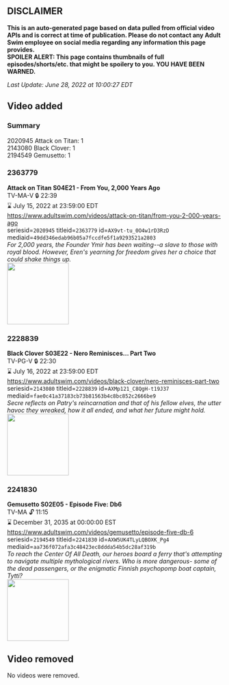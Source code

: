 ## DISCLAIMER
**This is an auto-generated page based on data pulled from official video APIs and is correct at time of publication. Please do not contact any Adult Swim employee on social media regarding any information this page provides.**  
**SPOILER ALERT: This page contains thumbnails of full episodes/shorts/etc. that might be spoilery to you. YOU HAVE BEEN WARNED.**  

_Last Update: June 28, 2022 at 10:00:27 EDT_
## Video added
### Summary
2020945 Attack on Titan: 1  
2143080 Black Clover: 1  
2194549 Gemusetto: 1  
### 2363779
**Attack on Titan S04E21 - From You, 2,000 Years Ago**  
TV-MA-V 🔒 22:39  
⌛ July 15, 2022 at 23:59:00 EDT  
https://www.adultswim.com/videos/attack-on-titan/from-you-2-000-years-ago  
seriesid=`2020945` titleid=`2363779` id=`AX9vt-tu_0O4w1rD3RzD` mediaid=`49dd346edab96b05a7fccdfe5f1a9293521a2803`  
_For 2,000 years, the Founder Ymir has been waiting--a slave to those with royal blood. However, Eren's yearning for freedom gives her a choice that could shake things up._  
<a href="https://media.cdn.adultswim.com/uploads/20220309/thumbnails/2_22391226273-AttackOnTitan_080_FromYou2000YearsAgo.png"><img src="https://media.cdn.adultswim.com/uploads/20220309/thumbnails/2_22391226273-AttackOnTitan_080_FromYou2000YearsAgo.png" height="144px" /></a>
### 2228839
**Black Clover S03E22 - Nero Reminisces... Part Two**  
TV-PG-V 🔒 22:30  
⌛ July 16, 2022 at 23:59:00 EDT  
https://www.adultswim.com/videos/black-clover/nero-reminisces-part-two  
seriesid=`2143080` titleid=`2228839` id=`AXMp121_C8QgH-t19J37` mediaid=`fae0c41a37183cb73b81563b4c8bc852c2666be9`  
_Secre reflects on Patry's reincarnation and that of his fellow elves, the utter havoc they wreaked, how it all ended, and what her future might hold._  
<a href="https://media.cdn.adultswim.com/uploads/20200709/thumbnails/2_20791046435-BlackClover_124.jpg"><img src="https://media.cdn.adultswim.com/uploads/20200709/thumbnails/2_20791046435-BlackClover_124.jpg" height="144px" /></a>
### 2241830
**Gemusetto S02E05 - Episode Five: Db6**  
TV-MA 🔓 11:15  
⌛ December 31, 2035 at 00:00:00 EST  
https://www.adultswim.com/videos/gemusetto/episode-five-db-6  
seriesid=`2194549` titleid=`2241830` id=`AXW5UK4TLyLQBOXK_Pg4` mediaid=`aa736f072afa3c48423ec8ddda54b5dc28af319b`  
_To reach the Center Of All Death, our heroes board a ferry that's attempting to navigate multiple mythological rivers. Who is more dangerous- some of the dead passengers, or the enigmatic Finnish psychopomp boat captain, Tytti?_  
<a href="https://media.cdn.adultswim.com/uploads/20201111/thumbnails/2_2011111734488-GSMP_205_dup-20201103.jpg"><img src="https://media.cdn.adultswim.com/uploads/20201111/thumbnails/2_2011111734488-GSMP_205_dup-20201103.jpg" height="144px" /></a>
## Video removed
No videos were removed.  
